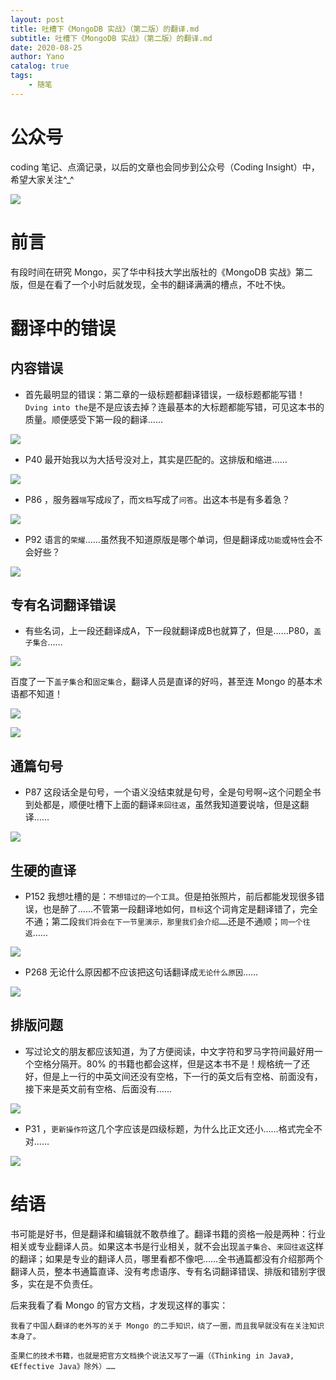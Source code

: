 ```yaml
---
layout: post
title: 吐槽下《MongoDB 实战》（第二版）的翻译.md
subtitle: 吐槽下《MongoDB 实战》（第二版）的翻译.md
date: 2020-08-25
author: Yano
catalog: true
tags:
    - 随笔
---
```


# 公众号

coding 笔记、点滴记录，以后的文章也会同步到公众号（Coding Insight）中，希望大家关注^_^

![](http://yano.oss-cn-beijing.aliyuncs.com/2019-07-29-qrcode_for_gh_a26ce4572791_258.jpg)

# 前言

有段时间在研究 Mongo，买了华中科技大学出版社的《MongoDB 实战》第二版，但是在看了一个小时后就发现，全书的翻译满满的槽点，不吐不快。

# 翻译中的错误

## 内容错误

- 首先最明显的错误：第二章的一级标题都翻译错误，一级标题都能写错！`Dving into the`是不是应该去掉？连最基本的大标题都能写错，可见这本书的质量。顺便感受下第一段的翻译……

![](http://yano.oss-cn-beijing.aliyuncs.com/2020-08-25-022313.jpg)

-  P40 最开始我以为大括号没对上，其实是匹配的。这排版和缩进……

![](http://yano.oss-cn-beijing.aliyuncs.com/2020-08-25-022403.jpg)

- P86 ，服务器`端`写成`段`了，而`文档`写成了`问答`。出这本书是有多着急？

![](http://yano.oss-cn-beijing.aliyuncs.com/2020-08-25-022420.jpg)

- P92 语言的`荣耀`……虽然我不知道原版是哪个单词，但是翻译成`功能`或`特性`会不会好些？

![](http://yano.oss-cn-beijing.aliyuncs.com/2020-08-25-022432.jpg)

## 专有名词翻译错误

- 有些名词，上一段还翻译成A，下一段就翻译成B也就算了，但是……P80，`盖子集合`……

![](http://yano.oss-cn-beijing.aliyuncs.com/2020-08-25-022446.jpg)

百度了一下`盖子集合`和`固定集合`，翻译人员是直译的好吗，甚至连 Mongo 的基本术语都不知道！

![](http://yano.oss-cn-beijing.aliyuncs.com/2020-08-25-022501.jpg)

![](http://yano.oss-cn-beijing.aliyuncs.com/2020-08-25-022513.jpg)

## 通篇句号

- P87 这段话全是句号，一个语义没结束就是句号，全是句号啊~这个问题全书到处都是，顺便吐槽下上面的翻译`来回往返`，虽然我知道要说啥，但是这翻译……

![](http://yano.oss-cn-beijing.aliyuncs.com/2020-08-25-022525.jpg)

## 生硬的直译

- P152 我想吐槽的是：`不想错过的一个工具`。但是拍张照片，前后都能发现很多错误，也是醉了……不管第一段翻译地如何，`目标`这个词肯定是翻译错了，完全不通；第二段`我们将会在下一节里演示，那里我们会介绍……`还是不通顺；`同一个往返`……

![](http://yano.oss-cn-beijing.aliyuncs.com/2020-08-25-022539.jpg)

- P268 无论什么原因都不应该把这句话翻译成`无论什么原因`……

![](http://yano.oss-cn-beijing.aliyuncs.com/2020-08-25-022551.jpg)

## 排版问题

- 写过论文的朋友都应该知道，为了方便阅读，中文字符和罗马字符间最好用一个空格分隔开。80% 的书籍也都会这样，但是这本书不是！规格统一了还好，但是上一行的中英文间还没有空格，下一行的英文后有空格、前面没有，接下来是英文前有空格、后面没有……

![](http://yano.oss-cn-beijing.aliyuncs.com/2020-08-25-022610.jpg)

- P31 ，`更新操作符`这几个字应该是四级标题，为什么比正文还小……格式完全不对……

![](http://yano.oss-cn-beijing.aliyuncs.com/2020-08-25-022641.jpg)

# 结语

书可能是好书，但是翻译和编辑就不敢恭维了。翻译书籍的资格一般是两种：行业相关或专业翻译人员。如果这本书是行业相关，就不会出现`盖子集合`、`来回往返`这样的翻译；如果是专业的翻译人员，哪里看都不像吧……全书通篇都没有介绍那两个翻译人员，整本书通篇直译、没有考虑语序、专有名词翻译错误、排版和错别字很多，实在是不负责任。

后来我看了看 Mongo 的官方文档，才发现这样的事实：

    我看了中国人翻译的老外写的关于 Mongo 的二手知识，绕了一圈，而且我早就没有在关注知识本身了。
    
    歪果仁的技术书籍，也就是把官方文档换个说法又写了一遍（《Thinking in Java》, 《Effective Java》除外）……
